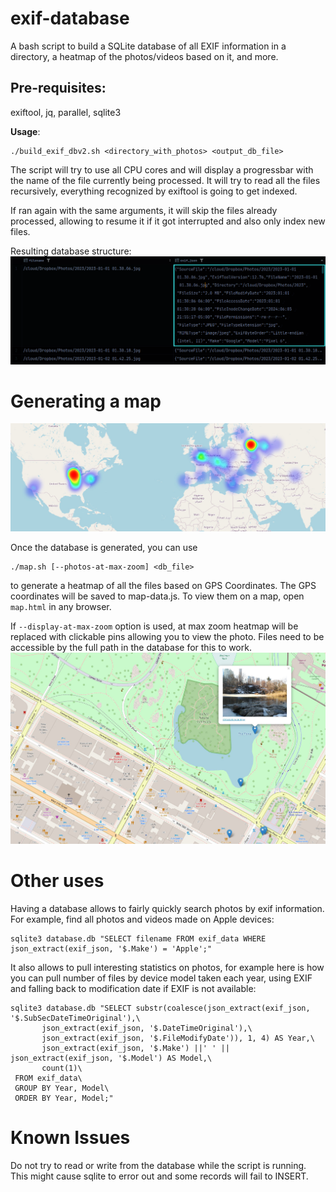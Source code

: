 # exif-database

A bash script to build a SQLite database of all EXIF information in a directory, a heatmap of the photos/videos based on it, and more.

## Pre-requisites:

exiftool, jq, parallel, sqlite3

**Usage**:
	
	./build_exif_dbv2.sh <directory_with_photos> <output_db_file>

The script will try to use all CPU cores and will display a progressbar with the name of the file currently being processed.
It will try to read all the files recursively, everything recognized by exiftool is going to get indexed.

If ran again with the same arguments, it will skip the files already processed, allowing to resume it if it got interrupted and also only index new files.

Resulting database structure:
![Database structure after script run, 2 columns "filename" and "exif_json"](doc/database_structure.png)

# Generating a map
![Photo heatmap generated by the script](doc/map.jpg)

Once the database is generated, you can use

	./map.sh [--photos-at-max-zoom] <db_file>

to generate a heatmap of all the files based on GPS Coordinates. The GPS coordinates will be saved to map-data.js.
To view them on a map, open `map.html` in any browser.

If `--display-at-max-zoom` option is used, at max zoom heatmap will be replaced with clickable pins allowing you 
to view the photo. Files need to be accessible by the full path in the database for this to work.
![Clickable map at max zoom](doc/map_max_zoom.jpg)

# Other uses

Having a database allows to fairly quickly search photos by exif information. For example, find all photos and videos made on Apple devices:

    sqlite3 database.db "SELECT filename FROM exif_data WHERE json_extract(exif_json, '$.Make') = 'Apple';"

It also allows to pull interesting statistics on photos, for example here is how you can pull number of files by device model taken each year, using EXIF and falling back to modification date if EXIF is not available:

	sqlite3 database.db "SELECT substr(coalesce(json_extract(exif_json, '$.SubSecDateTimeOriginal'),\
	       json_extract(exif_json, '$.DateTimeOriginal'),\
	       json_extract(exif_json, '$.FileModifyDate')), 1, 4) AS Year,\
	       json_extract(exif_json, '$.Make') ||' ' || json_extract(exif_json, '$.Model') AS Model,\
	       count(1)\
	 FROM exif_data\
	 GROUP BY Year, Model\
	 ORDER BY Year, Model;"

# Known Issues
Do not try to read or write from the database while the script is running. This might cause sqlite to error out and some records will fail to INSERT.
